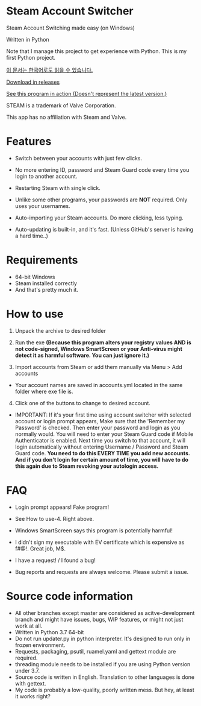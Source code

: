 # Steam Account Switcher
Steam Account Switching made easy (on Windows)

Written in Python

Note that I manage this project to get experience with Python. This is my first Python project.

[이 문서는 한국어로도 읽을 수 있습니다.](https://github.com/sw2719/steam-account-switcher/blob/master/README_ko.md)

[Download in releases](https://github.com/sw2719/steam-account-switcher/releases)

[See this program in action (Doesn't represent the latest version.)](https://youtu.be/WFtv10RZ_UA)

STEAM is a trademark of Valve Corporation.

This app has no affiliation with Steam and Valve.

# Features
* Switch between your accounts with just few clicks.

* No more entering ID, password and Steam Guard code every time you login to another account.

* Restarting Steam with single click.

* Unlike some other programs, your passwords are **NOT** required. Only uses your usernames.

* Auto-importing your Steam accounts. Do more clicking, less typing.

* Auto-updating is built-in, and it's fast. (Unless GitHub's server is having a hard time..)

# Requirements
* 64-bit Windows
* Steam installed correctly
* And that's pretty much it.

# How to use
1. Unpack the archive to desired folder
2. Run the exe
**(Because this program alters your registry values AND is not code-signed, Windows SmartScreen or your Anti-virus might detect it as harmful software. You can just ignore it.)**

3. Import accounts from Steam or add them manually via Menu > Add accounts
* Your account names are saved in accounts.yml located in the same folder where exe file is.

4. Click one of the buttons to change to desired account.
* IMPORTANT: If it's your first time using account switcher with selected account or login prompt appears, Make sure that the 'Remember my Password' is checked. Then enter your password and login as you normally would. You will need to enter your Steam Guard code if Mobile Authenticator is enabled. Next time you switch to that account, it will login automatically without entering Username / Password and Steam Guard code. **You need to do this EVERY TIME you add new accounts. And if you don't login for certain amount of time, you will have to do this again due to Steam revoking your autologin access.**

# FAQ
* Login prompt appears! Fake program!
- See How to use-4. Right above.

* Windows SmartScreen says this program is potentially harmful!
- I didn't sign my executable with EV certificate which is expensive as f#@!. Great job, M$.

* I have a request! / I found a bug!
- Bug reports and requests are always welcome. Please submit a issue.

# Source code information
* All other branches except master are considered as acitve-development branch and might have issues, bugs, WIP features, or might not just work at all.
* Written in Python 3.7 64-bit
* Do not run updater.py in python interpreter. It's designed to run only in frozen environment.
* Requests, packaging, psutil, ruamel.yaml and gettext module are required.
* threading module needs to be installed if you are using Python version under 3.7.
* Source code is written in English. Translation to other languages is done with gettext.
* My code is probably a low-quality, poorly written mess. But hey, at least it works right?

